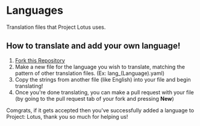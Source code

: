 # Languages
Translation files that Project Lotus uses.


## How to translate and add your own language!
1. [Fork this Repository](https://github.com/Lotus-AU/Languages/fork)
2. Make a new file for the language you wish to translate, matching the pattern of other translation files. (Ex: lang_(Language).yaml)
3. Copy the strings from another file (like English) into your file and begin translating!
4. Once you're done translating, you can make a pull request with your file (by going to the pull request tab of your fork and pressing **New**)

Comgrats, if it gets accepted then you've successfully added a language to Project: Lotus, thank you so much for helping us!
